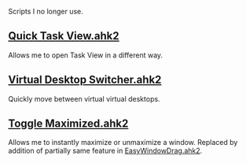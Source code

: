Scripts I no longer use.

## [Quick Task View.ahk2](/Scripts/Quick%20Task%20View.ahk2)
Allows me to open Task View in a different way.

## [Virtual Desktop Switcher.ahk2](/Scripts/Virtual%20Desktop%20Switcher.ahk2)
Quickly move between virtual virtual desktops.

## [Toggle Maximized.ahk2](/Scripts/Toggle%20Maximized.ahk2)
Allows me to instantly maximize or unmaximize a window. Replaced by addition of partially same feature in [EasyWindowDrag.ahk2](#easywindowdragahk2).
